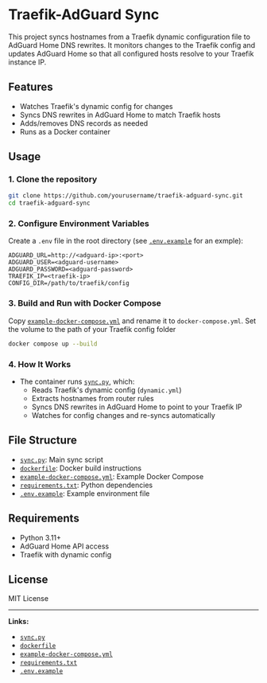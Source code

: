# Traefik-AdGuard Sync

This project syncs hostnames from a Traefik dynamic configuration file to AdGuard Home DNS rewrites. It monitors changes to the Traefik config and updates AdGuard Home so that all configured hosts resolve to your Traefik instance IP.

## Features

- Watches Traefik's dynamic config for changes
- Syncs DNS rewrites in AdGuard Home to match Traefik hosts
- Adds/removes DNS records as needed
- Runs as a Docker container

## Usage

### 1. Clone the repository

```sh
git clone https://github.com/yourusername/traefik-adguard-sync.git
cd traefik-adguard-sync
```

### 2. Configure Environment Variables

Create a `.env` file in the root directory (see [`.env.example`](.env.example) for an exmple):

```env
ADGUARD_URL=http://<adguard-ip>:<port>
ADGUARD_USER=<adguard-username>
ADGUARD_PASSWORD=<adguard-password>
TRAEFIK_IP=<traefik-ip>
CONFIG_DIR=/path/to/traefik/config
```

### 3. Build and Run with Docker Compose

Copy [`example-docker-compose.yml`](example-docker-compose.yml) and rename it to `docker-compose.yml`. Set the volume to the path of your Traefik config folder

```sh
docker compose up --build
```

### 4. How It Works

- The container runs [`sync.py`](sync.py), which:
  - Reads Traefik's dynamic config (`dynamic.yml`)
  - Extracts hostnames from router rules
  - Syncs DNS rewrites in AdGuard Home to point to your Traefik IP
  - Watches for config changes and re-syncs automatically

## File Structure

- [`sync.py`](sync.py): Main sync script
- [`dockerfile`](dockerfile): Docker build instructions
- [`example-docker-compose.yml`](example-docker-compose.yml): Example Docker Compose
- [`requirements.txt`](requirements.txt): Python dependencies
- [`.env.example`](.env.example): Example environment file

## Requirements

- Python 3.11+
- AdGuard Home API access
- Traefik with dynamic config

## License

MIT License

---

**Links:**
- [`sync.py`](sync.py)
- [`dockerfile`](dockerfile)
- [`example-docker-compose.yml`](example-docker-compose.yml)
- [`requirements.txt`](requirements.txt)
- [`.env.example`](.env.example)
